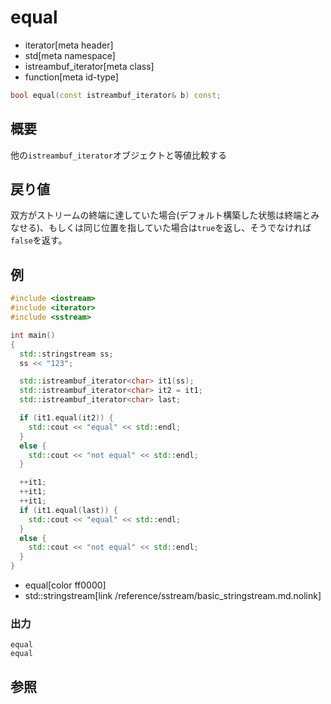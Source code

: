 # equal
* iterator[meta header]
* std[meta namespace]
* istreambuf_iterator[meta class]
* function[meta id-type]

```cpp
bool equal(const istreambuf_iterator& b) const;
```

## 概要
他の`istreambuf_iterator`オブジェクトと等値比較する


## 戻り値
双方がストリームの終端に達していた場合(デフォルト構築した状態は終端とみなせる)、もしくは同じ位置を指していた場合は`true`を返し、そうでなければ`false`を返す。


## 例
```cpp
#include <iostream>
#include <iterator>
#include <sstream>

int main()
{
  std::stringstream ss;
  ss << "123";

  std::istreambuf_iterator<char> it1(ss);
  std::istreambuf_iterator<char> it2 = it1;
  std::istreambuf_iterator<char> last;

  if (it1.equal(it2)) {
    std::cout << "equal" << std::endl;
  }
  else {
    std::cout << "not equal" << std::endl;
  }

  ++it1;
  ++it1;
  ++it1;
  if (it1.equal(last)) {
    std::cout << "equal" << std::endl;
  }
  else {
    std::cout << "not equal" << std::endl;
  }
}
```
* equal[color ff0000]
* std::stringstream[link /reference/sstream/basic_stringstream.md.nolink]

### 出力
```
equal
equal
```

## 参照


